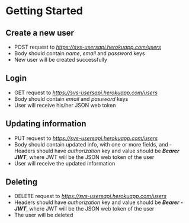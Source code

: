 # Getting Started

## Create a new user

- POST request to _https://svs-usersapi.herokuapp.com/users_
- Body should contain _name_, _email_ and _password_ keys
- New user will be created successfully

## Login

- GET request to _https://svs-usersapi.herokuapp.com/users_
- Body should contain _email_ and _password_ keys
- User will receive his/her JSON web token

## Updating information

- PUT request to _https://svs-usersapi.herokuapp.com/users_
- Body should contain updated info, with one or more fields, and - Headers should have _authorization_ key and value should be **_Bearer JWT_**, where JWT will be the JSON web token of the user
- User will receive the updated information

## Deleting

- DELETE request to _https://svs-usersapi.herokuapp.com/users_
- Headers should have _authorization_ key and value should be **_Bearer - JWT_**, where JWT will be the JSON web token of the user
- The user will be deleted
